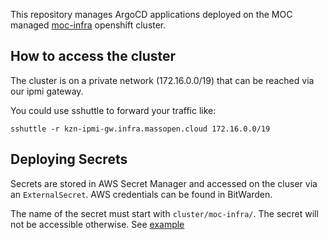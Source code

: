 This repository manages ArgoCD applications deployed on the MOC managed [moc-infra][] openshift cluster.

[moc-infra]: https://console-openshift-console.apps.moc-infra.massopen.cloud/dashboards

## How to access the cluster

The cluster is on a private network (172.16.0.0/19) that can be reached via our ipmi gateway.

You could use sshuttle to forward your traffic like:

```
sshuttle -r kzn-ipmi-gw.infra.massopen.cloud 172.16.0.0/19
```

## Deploying Secrets

Secrets are stored in AWS Secret Manager and accessed on the cluser via
an `ExternalSecret`. AWS credentials can be found in BitWarden.

The name of the secret must start with `cluster/moc-infra/`. The secret will not be accessible
otherwise. See [example][]

[example]: https://github.com/CCI-MOC/moc-infra-config/blob/f6e71d3cf21ae9166337aaf48de3fd9eb9790ee9/cluster-scope/overlays/moc-infra/externalsecrets/github-secret.yaml
